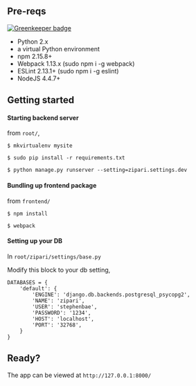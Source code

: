 ## Pre-reqs

[![Greenkeeper badge](https://badges.greenkeeper.io/donoage/python_django_angular.svg)](https://greenkeeper.io/)
- Python 2.x
- a virtual Python environment
- npm 2.15.8+
- Webpack 1.13.x (sudo npm i -g webpack)
- ESLint 2.13.1+ (sudo npm i -g eslint)
- NodeJS 4.4.7+


## Getting started

#### Starting backend server

from `root/`,
```
$ mkvirtualenv mysite
```
```
$ sudo pip install -r requirements.txt
```
```
$ python manage.py runserver --setting=zipari.settings.dev
```

#### Bundling up frontend package

from `frontend/`
```
$ npm install
```
```
$ webpack
```

#### Setting up your DB

In `root/zipari/settings/base.py`

Modify this block to your db setting,
```
DATABASES = {
    'default': {
        'ENGINE': 'django.db.backends.postgresql_psycopg2',
        'NAME': 'zipari',
        'USER': 'stephenbae',
        'PASSWORD': '1234',
        'HOST': 'localhost',
        'PORT': '32768',
    }
}
```

## Ready?

The app can be viewed at `http://127.0.0.1:8000/`

